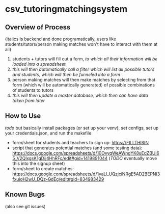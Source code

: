 # csv_tutoringmatchingsystem

## Overview of Process

(italics is backend and done programatically, users like students/tutors/person making matches won't have to interact with them at all)

1. students + tutors will fill out a form, *to which all their information will be loaded into a spreadsheet*
2. *this will then automatically call a filter which will list all possible tutors and students, which will then be funneled into a form*
3. person making matches will then make matches by selecting from that form (which will be automatically generated) of possible combinations of students to tutors
4. *this will then update a master database, which then can have data taken from later*

## How to Use

*todo* but basically install packages (or set up your venv), set configs, set up your credentials.json, and run the makefile

* form/sheet for students and teachers to sign up: <https://FILLTHISIN>
* script that generates potential matches (and some testing data): <https://docs.google.com/spreadsheets/d/10OvyqWeAWngYK8uEdZBUI65_V2QIxgsK1gDij4HhRFc/edit#gid=1419891044> (_TODO_ eventually move this into the signup sheet)
* form/sheet to create matches: <https://docs.google.com/spreadsheets/d/1yaLl_UQzjciNRgE5AD2BEPNI3fxuioH2wU_DQz-GdEg/edit#gid=834983429>

## Known Bugs

(also see git issues)
